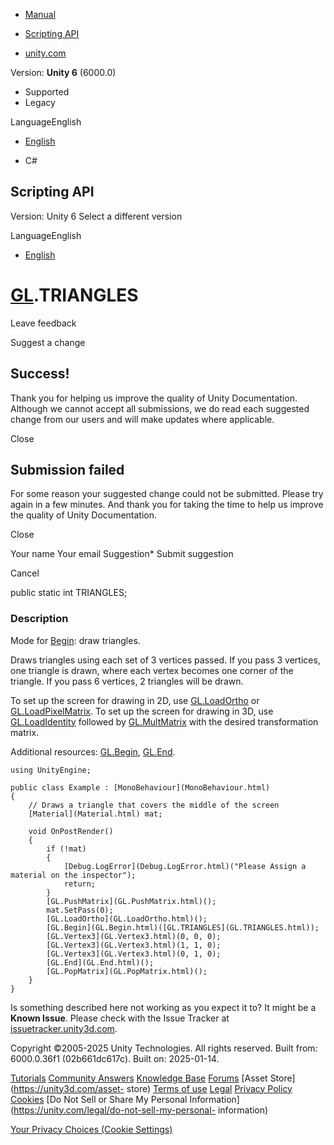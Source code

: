 [ ]()

  * [Manual](../Manual/index.html)
  * [Scripting API](../ScriptReference/index.html)

  * [unity.com](https://unity.com/)

Version: **Unity 6** (6000.0)

  * Supported
  * Legacy

LanguageEnglish

  * [English]()

  * C#

[ ](https://docs.unity3d.com)

## Scripting API

Version: Unity 6 Select a different version

LanguageEnglish

  * [English]()

#  [GL](GL.html).TRIANGLES

Leave feedback

Suggest a change

## Success!

Thank you for helping us improve the quality of Unity Documentation. Although
we cannot accept all submissions, we do read each suggested change from our
users and will make updates where applicable.

Close

## Submission failed

For some reason your suggested change could not be submitted. Please <a>try
again</a> in a few minutes. And thank you for taking the time to help us
improve the quality of Unity Documentation.

Close

Your name Your email Suggestion* Submit suggestion

Cancel

[ ]()

public static int TRIANGLES;

### Description

Mode for [Begin](GL.Begin.html): draw triangles.

Draws triangles using each set of 3 vertices passed. If you pass 3 vertices,
one triangle is drawn, where each vertex becomes one corner of the triangle.
If you pass 6 vertices, 2 triangles will be drawn.  
  
To set up the screen for drawing in 2D, use [GL.LoadOrtho](GL.LoadOrtho.html)
or [GL.LoadPixelMatrix](GL.LoadPixelMatrix.html). To set up the screen for
drawing in 3D, use [GL.LoadIdentity](GL.LoadIdentity.html) followed by
[GL.MultMatrix](GL.MultMatrix.html) with the desired transformation matrix.  
  
Additional resources: [GL.Begin](GL.Begin.html), [GL.End](GL.End.html).

    
    
    using UnityEngine;  
      
    public class Example : [MonoBehaviour](MonoBehaviour.html)
    {
        // Draws a triangle that covers the middle of the screen
        [Material](Material.html) mat;  
      
        void OnPostRender()
        {
            if (!mat)
            {
                [Debug.LogError](Debug.LogError.html)("Please Assign a material on the inspector");
                return;
            }
            [GL.PushMatrix](GL.PushMatrix.html)();
            mat.SetPass(0);
            [GL.LoadOrtho](GL.LoadOrtho.html)();
            [GL.Begin](GL.Begin.html)([GL.TRIANGLES](GL.TRIANGLES.html));
            [GL.Vertex3](GL.Vertex3.html)(0, 0, 0);
            [GL.Vertex3](GL.Vertex3.html)(1, 1, 0);
            [GL.Vertex3](GL.Vertex3.html)(0, 1, 0);
            [GL.End](GL.End.html)();
            [GL.PopMatrix](GL.PopMatrix.html)();
        }
    }
    

Is something described here not working as you expect it to? It might be a
**Known Issue**. Please check with the Issue Tracker at
[issuetracker.unity3d.com](https://issuetracker.unity3d.com).

Copyright ©2005-2025 Unity Technologies. All rights reserved. Built from:
6000.0.36f1 (02b661dc617c). Built on: 2025-01-14.

[Tutorials](https://unity3d.com/learn) [Community
Answers](https://answers.unity3d.com) [Knowledge
Base](https://support.unity3d.com/hc/en-us)
[Forums](https://forum.unity3d.com) [Asset Store](https://unity3d.com/asset-
store) [Terms of use](https://docs.unity3d.com/Manual/TermsOfUse.html)
[Legal](https://unity.com/legal) [Privacy
Policy](https://unity.com/legal/privacy-policy)
[Cookies](https://unity.com/legal/cookie-policy) [Do Not Sell or Share My
Personal Information](https://unity.com/legal/do-not-sell-my-personal-
information)

[Your Privacy Choices (Cookie Settings)](javascript:void\(0\);)

